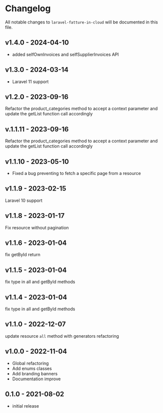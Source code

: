 # Changelog

All notable changes to `laravel-fatture-in-cloud` will be documented in this file.

## v1.4.0 - 2024-04-10

- added selfOwnInvoices and selfSupplierInvoices API

## v1.3.0 - 2024-03-14

- Laravel 11 support

## v1.2.0 - 2023-09-16

Refactor the product_categories method to accept a context parameter and update the getList function call accordingly

## v.1.1.11 - 2023-09-16

Refactor the product_categories method to accept a context parameter and update the getList function call accordingly

## v1.1.10 - 2023-05-10

- Fixed a bug preventing to fetch a specific page from a resource

## v1.1.9 - 2023-02-15

Laravel 10 support

## v1.1.8 - 2023-01-17

Fix resource without pagination

## v1.1.6 - 2023-01-04

fix getById return

## v1.1.5 - 2023-01-04

fix type in all and getById methods

## v1.1.4 - 2023-01-04

fix type in all and getById methods

## v1.1.0 - 2022-12-07

update resource `all` method with generators
refactoring

## v1.0.0 - 2022-11-04

- Global refactoring
- Add enums classes
- Add branding banners
- Documentation improve

## 0.1.0 - 2021-08-02

- initial release
